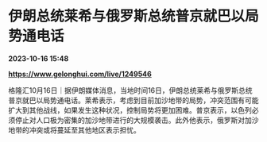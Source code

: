 # 伊朗总统莱希与俄罗斯总统普京就巴以局势通电话

**2023-10-16 15:48**

**https://www.gelonghui.com/live/1249546**

格隆汇10月16日｜据伊朗媒体消息，当地时间16日，伊朗总统莱希与俄罗斯总统普京就巴以局势通电话。莱希表示，考虑到目前加沙地带的局势，冲突范围有可能扩大到其他战线，如果发生这种状况，控制局势将更加困难。普京表示，以色列必须停止对人口极为密集的加沙地带进行的大规模袭击。此外他表示，俄罗斯对加沙地带的冲突或将蔓延至其他地区表示担忧。